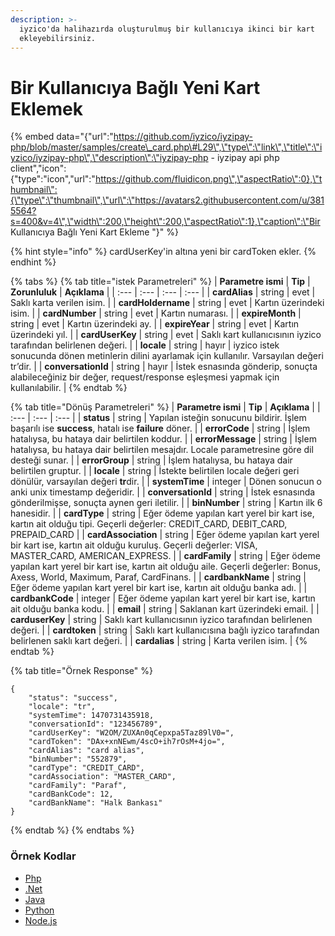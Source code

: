 ```yaml
---
description: >-
  iyzico'da halihazırda oluşturulmuş bir kullanıcıya ikinci bir kart
  ekleyebilirsiniz.
---
```


# Bir Kullanıcıya Bağlı Yeni Kart Eklemek

{% embed data="{\"url\":\"https://github.com/iyzico/iyzipay-php/blob/master/samples/create\_card.php\#L29\",\"type\":\"link\",\"title\":\"iyzico/iyzipay-php\",\"description\":\"iyzipay-php - iyzipay api php client\",\"icon\":{\"type\":\"icon\",\"url\":\"https://github.com/fluidicon.png\",\"aspectRatio\":0},\"thumbnail\":{\"type\":\"thumbnail\",\"url\":\"https://avatars2.githubusercontent.com/u/3815564?s=400&v=4\",\"width\":200,\"height\":200,\"aspectRatio\":1},\"caption\":\"Bir Kullanıcıya Bağlı Yeni Kart Ekleme \"}" %}

{% hint style="info" %}
cardUserKey'in altına yeni bir cardToken ekler.
{% endhint %}

{% tabs %}
{% tab title="istek Parametreleri" %}
| **Parametre ismi** | **Tip** | **Zorunluluk** | **Açıklama** |
| :--- | :--- | :--- | :--- |
| **cardAlias** | string | evet | Saklı karta verilen isim. |
| **cardHoldername** | string | evet | Kartın üzerindeki isim. |
| **cardNumber** | string | evet | Kartın numarası. |
| **expireMonth** | string | evet | Kartın üzerindeki ay. |
| **expireYear** | string | evet | Kartın üzerindeki yıl. |
| **cardUserKey** | string | evet | Saklı kart kullanıcısının iyzico tarafından belirlenen değeri. |
| **locale** | string | hayır | iyzico istek sonucunda dönen metinlerin dilini ayarlamak için kullanılır. Varsayılan değeri tr’dir. |
| **conversationId** | string | hayır | İstek esnasında gönderip, sonuçta alabileceğiniz bir değer, request/response eşleşmesi yapmak için kullanılabilir. |
{% endtab %}

{% tab title="Dönüş Parametreleri" %}
| **Parametre ismi** | **Tip** | **Açıklama** |
| :--- | :--- | :--- |
| **status** | string | Yapılan isteğin sonucunu bildirir. İşlem başarılı ise **success**, hatalı ise **failure** döner. |
| **errorCode** | string | İşlem hatalıysa, bu hataya dair belirtilen koddur. |
| **errorMessage** | string | İşlem hatalıysa, bu hataya dair belirtilen mesajdır. Locale parametresine göre dil desteği sunar. |
| **errorGroup** | string | İşlem hatalıysa, bu hataya dair belirtilen gruptur. |
| **locale** | string | İstekte belirtilen locale değeri geri dönülür, varsayılan değeri **tr**dir. |
| **systemTime** | integer | Dönen sonucun o anki unix timestamp değeridir. |
| **conversationId** | string | İstek esnasında gönderilmişse, sonuçta aynen geri iletilir. |
| **binNumber** | string | Kartın ilk 6 hanesidir. |
| **cardType** | string | Eğer ödeme yapılan kart yerel bir kart ise, kartın ait olduğu tipi. Geçerli değerler: CREDIT\_CARD, DEBIT\_CARD, PREPAID\_CARD |
| **cardAssociation** | string | Eğer ödeme yapılan kart yerel bir kart ise, kartın ait olduğu kuruluş. Geçerli değerler: VISA, MASTER\_CARD, AMERICAN\_EXPRESS. |
| **cardFamily** | string | Eğer ödeme yapılan kart yerel bir kart ise, kartın ait olduğu aile. Geçerli değerler: Bonus, Axess, World, Maximum, Paraf, CardFinans. |
| **cardbankName** | string | Eğer ödeme yapılan kart yerel bir kart ise, kartın ait olduğu banka adı. |
| **cardbankCode** | integer | Eğer ödeme yapılan kart yerel bir kart ise, kartın ait olduğu banka kodu. |
| **email** | string | Saklanan kart üzerindeki email. |
| **carduserKey** | string | Saklı kart kullanıcısının iyzico tarafından belirlenen değeri. |
| **cardtoken** | string | Saklı kart kullanıcısına bağlı iyzico tarafından belirlenen saklı kart değeri. |
| **cardalias** | string | Karta verilen isim. |
{% endtab %}

{% tab title="Örnek Response" %}
```text
{
    "status": "success",
    "locale": "tr",
    "systemTime": 1470731435918,
    "conversationId": "123456789",
    "cardUserKey": "W2OM/ZUXAn0qCepxpa5Taz89lV0=",
    "cardToken": "DAx+xnNEwm/4scO+ih7rOsM+4jo=",
    "cardAlias": "card alias",
    "binNumber": "552879",
    "cardType": "CREDIT_CARD",
    "cardAssociation": "MASTER_CARD",
    "cardFamily": "Paraf",
    "cardBankCode": 12,
    "cardBankName": "Halk Bankası"
}
```
{% endtab %}
{% endtabs %}

### **Örnek Kodlar**

* [Php](https://github.com/iyzico/iyzipay-php/blob/master/samples/create_card.php#L29)
* [.Net](https://github.com/iyzico/iyzipay-dotnet/blob/master/Iyzipay.Samples/CardStorageSample.cs#L51)
* [Java](https://github.com/iyzico/iyzipay-java/blob/master/src/test/java/com/iyzipay/sample/CardStorageSample.java#L54)
* [Python](https://github.com/iyzico/iyzipay-python/blob/master/samples/create_card.py#L11)
* [Node.js](https://github.com/iyzico/iyzipay-node/blob/master/samples/IyzipaySamples.js#L187)

